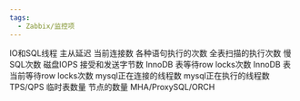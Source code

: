 ```yaml
---
tags:
  - Zabbix/监控项
---
```

IO和SQL线程
主从延迟
当前连接数
各种语句执行的次数
全表扫描的执行次数
慢SQL次数
磁盘IOPS
接受和发送字节数
InnoDB 表等待row locks次数
InnoDB 表当前等待row locks次数
mysql正在连接的线程数
mysql正在执行的线程数
TPS/QPS
临时表数量
节点的数量
MHA/ProxySQL/ORCH